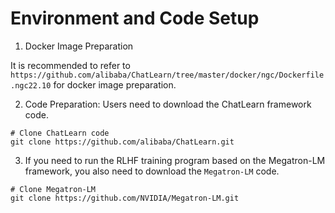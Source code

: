 # Environment and Code Setup

1. Docker Image Preparation

It is recommended to refer to `https://github.com/alibaba/ChatLearn/tree/master/docker/ngc/Dockerfile.ngc22.10` for docker image preparation.

2. Code Preparation: Users need to download the ChatLearn framework code.

```
# Clone ChatLearn code
git clone https://github.com/alibaba/ChatLearn.git
```

3. If you need to run the RLHF training program based on the Megatron-LM framework, you also need to download the `Megatron-LM` code.

```
# Clone Megatron-LM
git clone https://github.com/NVIDIA/Megatron-LM.git
```
